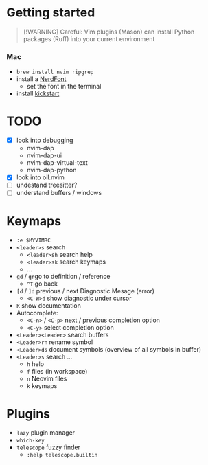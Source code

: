 # Getting started
>[!WARNING] Careful: Vim plugins (Mason) can install Python packages (Ruff) into your current environment
### Mac

- `brew install nvim ripgrep`
- install a [NerdFont](https://www.nerdfonts.com/#home)
	- set the font in the terminal
- install [kickstart](https://github.com/nvim-lua/kickstart.nvim)

# TODO
- [x] look into debugging
	- nvim-dap
	- nvim-dap-ui
	- nvim-dap-virtual-text
	- nvim-dap-python
- [x] look into oil.nvim
- [ ] undestand treesitter?
- [ ] understand buffers / windows
# Keymaps

- `:e $MYVIMRC`
- `<leader>s` search
	- `<leader>sh` search help
	- `<leader>sk` search keymaps
	- ...
- `gd` / `gr`go to definition / reference
	- `^T` go back
- `[d` / `]d` previous / next Diagnostic Mesage (error)
	- `<C-W>d` show diagnostic under cursor
- `K` show documentation
- Autocomplete:
	- `<C-n>` / `<C-p>` next / previous completion option
	- `<C-y>` select completion option
- `<Leader><Leader>` search buffers
- `<Leader>rn` rename symbol
- `<Leader>ds` document symbols (overview of all symbols in buffer)
- `<Leader>s` search ...
	- `h` help
	- `f` files (in workspace)
	- `n` Neovim files
	- `k` keymaps

# Plugins
- `lazy` plugin manager
- `which-key`
- `telescope` fuzzy finder
	- `:help telescope.builtin`